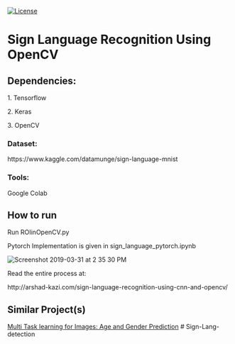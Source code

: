 [![License](https://img.shields.io/badge/License-Apache_2.0-blue.svg)](https://opensource.org/licenses/Apache-2.0)
<h1>Sign Language Recognition Using OpenCV</h1>
<h2>Dependencies:</h2>
  <p>1. Tensorflow</p>
  <p>2. Keras</p>
  <p>3. OpenCV</p>
  
  
<h3>Dataset:</h3>
<link>https://www.kaggle.com/datamunge/sign-language-mnist</link>

<h3>Tools:</h3>
  <p>Google Colab</p>

<h2>How to run</h2>
<p>Run ROIinOpenCV.py</p>
Pytorch Implementation is given in sign_language_pytorch.ipynb


![Screenshot 2019-03-31 at 2 35 30 PM](https://user-images.githubusercontent.com/29236532/55287090-3f2a2c00-53c2-11e9-92ac-2b04f391b06d.png)



<p>Read the entire process at:</p>
<link>http://arshad-kazi.com/sign-language-recognition-using-cnn-and-opencv/</link>

<h2>Similar Project(s)</h2>
<a href= 'https://github.com/Arshad221b/Multi-Task-Learning-for-Images-age-gender'>Multi Task learning for Images: Age and Gender Prediction</a>
#   S i g n - L a n g - d e t e c t i o n  
 